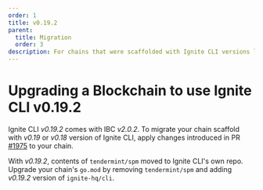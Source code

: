 ```yaml
---
order: 1
title: v0.19.2
parent:
  title: Migration
  order: 3
description: For chains that were scaffolded with Ignite CLI versions lower than v0.19.2, changes are required to use Ignite CLI v0.19.2. 
---
```


# Upgrading a Blockchain to use Ignite CLI v0.19.2

Ignite CLI _v0.19.2_ comes with IBC _v2.0.2_. To migrate your chain scaffold with _v0.19_ or _v0.18_ version of Ignite CLI, apply changes introduced in PR [#1975](https://github.com/ignite-hq/cli/pull/1975/files) to your chain.

With _v0.19.2_, contents of `tendermint/spm` moved to Ignite CLI's own repo. Upgrade your chain's `go.mod` by removing `tendermint/spm` and adding _v0.19.2_ version of `ignite-hq/cli`.
